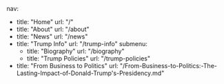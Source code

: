 nav:
  - title: "Home"
    url: "/"
  - title: "About"
    url: "/about"
  - title: "News"
    url: "/news"
  - title: "Trump Info"
    url: "/trump-info"
    submenu:
      - title: "Biography"
        url: "/biography"
      - title: "Trump Policies"
        url: "/trump-policies"
  - title: "From Business to Politics"
    url: "/From-Business-to-Politics:-The-Lasting-Impact-of-Donald-Trump's-Presidency.md"
